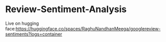# Review-Sentiment-Analysis
Live on hugging face:https://huggingface.co/spaces/RaghuNandhanMeega/googlereview-sentiments?logs=container
